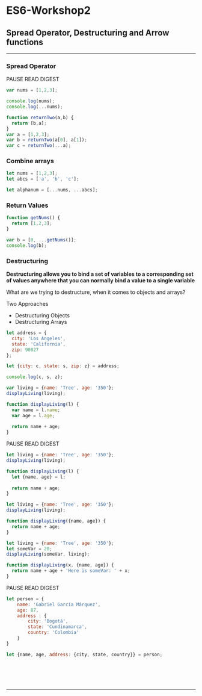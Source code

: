 # ES6-Workshop2

## Spread Operator, Destructuring and Arrow functions

---
### Spread Operator
PAUSE READ DIGEST

```javascript
var nums = [1,2,3];

console.log(nums);
console.log(...nums);
```

```javascript
function returnTwo(a,b) {
  return [b,a];
}
var a = [1,2,3];
var b = returnTwo(a[0], a[1]);
var c = returnTwo(...a);
```
### Combine arrays

```javascript
let nums = [1,2,3];
let abcs = ['a', 'b', 'c'];

let alphanum = [...nums, ...abcs];
```

### Return Values

```javascript
function getNums() {
  return [1,2,3];
}

var b = [0, ...getNums()];
console.log(b);
```

### Destructuring

**Destructuring allows you to bind a set of variables to a corresponding
set of values anywhere that you can normally bind a value to a single 
variable**

What are we trying to destructure, when it comes to objects and arrays?

Two Approaches 
  - Destructuring Objects
  - Destructuring Arrays

```javascript
let address = {
  city: 'Los Angeles',
  state: 'California',
  zip: 90027
};

let {city: c, state: s, zip: z} = address;

console.log(c, s, z);

```

```javascript
var living = {name: 'Tree', age: '350'};
displayLiving(living);

function displayLiving(l) {
  var name = l.name;
  var age = l.age;
  
  return name + age;
}
```

PAUSE READ DIGEST

```javascript
let living = {name: 'Tree', age: '350'};
displayLiving(living);

function displayLiving(l) {
  let {name, age} = l;
  
  return name + age;
}
```

```javascript
let living = {name: 'Tree', age: '350'};
displayLiving(living);

function displayLiving({name, age}) {
  return name + age;
}
```

```javascript
let living = {name: 'Tree', age: '350'};
let someVar = 20;
displayLiving(someVar, living);

function displayLiving(x, {name, age}) {
  return name + age + 'Here is someVar: ' + x;
}
```
PAUSE READ DIGEST

```javascript
let person = {
    name: 'Gabriel García Márquez',
    age: 87,
    address : {
        city: 'Bogotá',
        state: 'Cundinamarca',
        country: 'Colombia'
    }
}

let {name, age, address: {city, state, country}} = person;
```

```javascript
```

```javascript
```

```javascript
```

```javascript
```

```javascript
```












---

